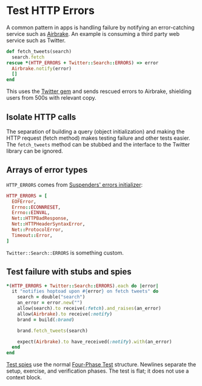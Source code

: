 # Test HTTP Errors

A common pattern in apps is handling failure by
notifying an error-catching service such as [Airbrake].
An example is consuming a third party web service such as Twitter.

[Airbrake]: http://airbrake.io

```ruby
def fetch_tweets(search)
  search.fetch
rescue *(HTTP_ERRORS + Twitter::Search::ERRORS) => error
  Airbrake.notify(error)
  []
end
```

This uses the [Twitter gem]
and sends rescued errors to Airbrake,
shielding users from 500s with relevant copy.

[Twitter gem]: https://github.com/sferik/twitter

## Isolate HTTP calls

The separation of building a query (object initialization)
and making the HTTP request (fetch method)
makes testing failure and other tests easier.
The `fetch_tweets` method can be stubbed and
the interface to the Twitter library can be ignored.

## Arrays of error types

`HTTP_ERRORS` comes from [Suspenders' errors initializer][Suspenders]:

[Suspenders]: https://github.com/thoughtbot/suspenders/blob/master/templates/errors.rb

```ruby
HTTP_ERRORS = [
  EOFError,
  Errno::ECONNRESET,
  Errno::EINVAL,
  Net::HTTPBadResponse,
  Net::HTTPHeaderSyntaxError,
  Net::ProtocolError,
  Timeout::Error,
]
```

`Twitter::Search::ERRORS` is something custom.

## Test failure with stubs and spies

```ruby
*(HTTP_ERRORS + Twitter::Search::ERRORS).each do |error|
  it "notifies hoptoad upon #{error} on fetch tweets" do
    search = double("search")
    an_error = error.new("")
    allow(search).to receive(:fetch).and_raises(an_error)
    allow(Airbrake).to receive(:notify)
    brand = build(:brand)

    brand.fetch_tweets(search)

    expect(Airbrake).to have_received(:notify).with(an_error)
  end
end
```

[Test spies] use the normal [Four-Phase Test] structure.
Newlines separate the setup, exercise, and verification phases.
The test is flat; it does not use a context block.

[test spies]: https://thoughtbot.com/blog/spy-vs-spy
[Four-Phase Test]: four-phase-test
